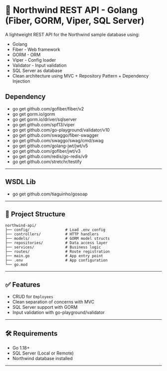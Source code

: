 # 📘 Northwind REST API - Golang (Fiber, GORM, Viper, SQL Server)

A lightweight REST API for the Northwind sample database using:

- Golang
- Fiber - Web framework
- GORM - ORM
- Viper - Config loader
- Validator - Input validation
- SQL Server as database
- Clean architecture using MVC + Repository Pattern + Dependency Injection

## Dependency
- go get github.com/gofiber/fiber/v2 
- go get gorm.io/gorm 
- go get gorm.io/driver/sqlserver 
- go get github.com/spf13/viper 
- go get github.com/go-playground/validator/v10
- go get github.com/swaggo/fiber-swagger
- go get github.com/swaggo/swag/cmd/swag
- go get github.com/golang-jwt/jwt/v5
- go get github.com/gofiber/jwt/v3
- go get github.com/redis/go-redis/v9
- go get github.com/stretchr/testify
---

## WSDL Lib
- go get github.com/tiaguinho/gosoap
---

## 📁 Project Structure
````
northwind-api/
├── config/                # Load .env config
├── controllers/           # HTTP handlers
├── models/                # GORM model structs
├── repositories/          # Data access layer
├── services/              # Business logic
├── routes/                # Route registration
├── main.go                # App entry point
├── .env                   # App configuration
└── go.mod
````
---

## ✅ Features

- CRUD for `Employees`
- Clean separation of concerns with MVC
- SQL Server support with GORM
- Input validation with go-playground/validator

---

## 🛠️ Requirements

- Go 1.18+
- SQL Server (Local or Remote)
- Northwind database installed

---